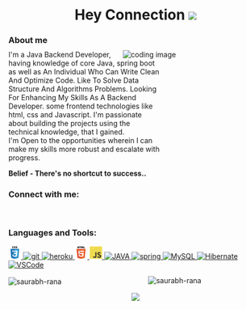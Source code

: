 
<h1 align="center">
 Hey Connection
  <img src="https://media.giphy.com/media/hvRJCLFzcasrR4ia7z/giphy.gif" width="30px"/>
</h1>
  
  
  
<h3 align="left", style="margin-bottom:10px">About me</h3>

<img align="right" alt="coding image" width="55%" src="[https://media.tenor.com/2nKSTDDekOgAAAAC/coding-kira.gif](https://media.tenor.com/HYb5ETTGZDAAAAAC/tony-stark-coding-tony-stark.gif)">

<div align="left", style="width:60%">I'm a Java Backend Developer, having knowledge of core Java, spring boot as well as  An Individual Who Can Write Clean And Optimize Code. Like To Solve Data Structure And Algorithms Problems. Looking For Enhancing My Skills As A Backend Developer. some frontend technologies like html, css and Javascript. I'm passionate about building the projects using the technical knowledge, that I gained.  </div>

<div align="left" style="width:60% ">I'm Open to the opportunities wherein I can make my skills more robust and escalate with progress.</div>

**Belief - There's no shortcut to success..**
<h3 align="left">Connect with me:</h3>
<p align="left" >
<a href="https://www.linkedin.com/in/saurabh-rana-08058b242/" target="_blank"><img align="center" src="" alt="" style="width:4%" /></a>
</p>



<h3 align="left">Languages and Tools:</h3>
<p align="left"> <a href="https://www.w3schools.com/css/" target="_blank" rel="noreferrer"> <img src="https://raw.githubusercontent.com/devicons/devicon/master/icons/css3/css3-original-wordmark.svg" alt="css3" style="width:5%"/> </a> <a href="https://git-scm.com/" target="_blank" rel="noreferrer"> <img src="https://www.vectorlogo.zone/logos/git-scm/git-scm-icon.svg" alt="git" style="width:5%""/> </a> <a href="https://heroku.com" target="_blank" rel="noreferrer"> <img src="https://www.vectorlogo.zone/logos/heroku/heroku-icon.svg" alt="heroku" style="width:5%"/> </a> <a href="https://www.w3.org/html/" target="_blank" rel="noreferrer"> <img src="https://raw.githubusercontent.com/devicons/devicon/master/icons/html5/html5-original-wordmark.svg" alt="html5" style="width:5%"/> </a> <a href="https://developer.mozilla.org/en-US/docs/Web/JavaScript" target="_blank" rel="noreferrer"> <img src="https://raw.githubusercontent.com/devicons/devicon/master/icons/javascript/javascript-original.svg" alt="javascript" style="width:5%"/> </a>
</a> <a href="" target="_blank" rel="noreferrer"> <img src="https://brandslogos.com/wp-content/uploads/images/large/java-logo-1.png" alt="JAVA" style="width:5%"/> </a>
<a href="https://spring.io/" target="_blank" rel="noreferrer"> <img src="https://www.vectorlogo.zone/logos/springio/springio-icon.svg" alt="spring" style="width:5%"/> </a>
  </a> <a href="" target="_blank" rel="noreferrer"> <img src="https://cdn-icons-png.flaticon.com/512/5968/5968313.png" alt="MySQL" style="width:5%"/> </a>
  </a> <a href="" target="_blank" rel="noreferrer"> <img src="https://hibernate.org/images/hibernate_icon_whitebkg.svg" alt="Hibernate" style="width:5%"/> </a>
  </a> <a href="" target="_blank" rel="noreferrer"> <img src="https://upload.wikimedia.org/wikipedia/commons/thumb/9/9a/Visual_Studio_Code_1.35_icon.svg/2048px-Visual_Studio_Code_1.35_icon.svg.png" alt="VSCode" style="width:5%"/> </a></p>
 
 

<p><img align="right" style="width:45%" src="https://github-readme-streak-stats.herokuapp.com/?user=saurabhrana7699&" alt="saurabh-rana" /></p>

<p><img align="center" style="width:45%" src="https://github-readme-stats.vercel.app/api/top-langs?username=saurabhrana7699&show_icons=true&locale=en&layout=compact" alt="saurabh-rana" /></p>

<div id="header" align="center">
  <img src="https://media.tenor.com/_DOBjnGspYAAAAAM/code-coding.gif" width="300" />
</div>

<img src="https://komarev.com/ghpvc/?username=your-github-saurabhrana7699e&style=flat-square&color=blue" alt=""/>
<!---
saurabhrana7699/saurabhrana7699 is a ✨ special ✨ repository because its `README.md` (this file) appears on your GitHub profile.
You can click the Preview link to take a look at your changes.
--->
